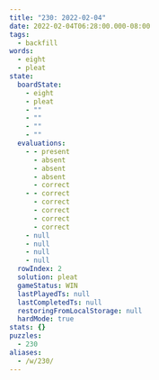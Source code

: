 ```yaml
---
title: "230: 2022-02-04"
date: 2022-02-04T06:28:00.000-08:00
tags:
  - backfill
words:
  - eight
  - pleat
state:
  boardState:
    - eight
    - pleat
    - ""
    - ""
    - ""
    - ""
  evaluations:
    - - present
      - absent
      - absent
      - absent
      - correct
    - - correct
      - correct
      - correct
      - correct
      - correct
    - null
    - null
    - null
    - null
  rowIndex: 2
  solution: pleat
  gameStatus: WIN
  lastPlayedTs: null
  lastCompletedTs: null
  restoringFromLocalStorage: null
  hardMode: true
stats: {}
puzzles:
  - 230
aliases:
  - /w/230/
---
```

<!-- more -->
